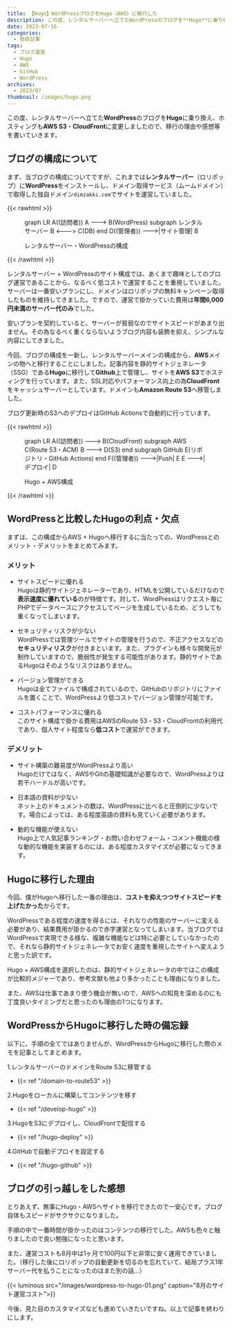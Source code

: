 ```yaml
---
title: 【Hugo】WordPressブログをHugo（AWS）に移行した
description: この度、レンタルサーバーへ立てたWordPressのブログを**Hugo**に乗り換え、ホスティングもAWS S3・CloudFrontに変更しましたので、移行の理由や感想等を書いていきます。
date: 2023-07-16
categories: 
  - 技術記事
tags: 
  - ブログ運営
  - Hugo
  - AWS
  - GitHub
  - WordPress
archives: 
  - 2023/07
thumbnail: /images/hugo.png
---
```


この度、レンタルサーバーへ立てた**WordPress**のブログを**Hugo**に乗り換え、ホスティングも**AWS S3**・**CloudFront**に変更しましたので、移行の理由や感想等を書いていきます。

## ブログの構成について

まず、当ブログの構成についてですが、これまでは**レンタルサーバー**（ロリポップ）に**WordPress**をインストールし、ドメイン取得サービス（ムームドメイン）で取得した独自ドメイン`dimzakki.com`でサイトを運営していました。

{{< rawhtml >}}
  <script src="https://cdn.jsdelivr.net/npm/mermaid/dist/mermaid.min.js"></script>
  <script>mermaid.initialize({startOnLoad: true});</script>
  <figure>
    <div class="mermaid">
    graph LR
      A((訪問者))
      A ---> B(WordPress)
      subgraph レンタルサーバー
      B <---> C(DB)
      end
      D((管理者)) --->|サイト管理| B
    </div>
    <figcaption>
      <p>レンタルサーバー・WordPressの構成</p>
    </figcaption>
  </figure>
{{< /rawhtml >}}

レンタルサーバー + WordPressのサイト構成では、あくまで趣味としてのブログ運営であることから、なるべく低コストで運営することを重視していました。サーバーは一番安いプランにし、ドメインはロリポップの無料キャンペーン取得したものを維持してきました。ですので、運営で掛かっていた費用は**年間6,000円未満のサーバー代のみ**でした。

安いプランを契約していると、サーバーが貧弱なのでサイトスピードがあまり出ません。その為なるべく重くならないようブログ内容も装飾を抑え、シンプルな内容にしてきました。

今回、ブログの構成を一新し、レンタルサーバーメインの構成から、**AWS**メインの物へと移行することにしました。記事内容を静的サイトジェネレータ（SSG）である**Hugo**に移行して**Github**上で管理し、サイトを**AWS S3**でホスティングを行っています。また、SSL対応やパフォーマンス向上の為**CloudFront**をキャッシュサーバーとしています。ドメインも**Amazon Route 53**へ移管しました。

ブログ更新時のS3へのデプロイはGitHub Actionsで自動的に行っています。

{{< rawhtml >}}
  <figure>
    <div class="mermaid">
    graph LR
      A((訪問者)) ---> B(CloudFront)
      subgraph AWS
      C(Route 53・ACM)
      B ---> D(S3)
      end
      subgraph GitHub
      E(リポジトリ・GitHub Actions)
      end
      F((管理者)) --->|Push| E
      E --->|デプロイ| D
    </div>
    <figcaption>
      <p>Hugo + AWS構成</p>
    </figcaption>
  </figure>
{{< /rawhtml >}}

## WordPressと比較したHugoの利点・欠点

まずは、この構成からAWS + Hugoへ移行するに当たっての、WordPressとのメリット・デメリットをまとめてみます。

### メリット

* サイトスピードに優れる  
Hugoは静的サイトジェネレーターであり、HTMLを公開しているだけなので**表示速度に優れている**のが特徴です。対して、WordPressはリクエスト毎にPHPでデータベースにアクセスしてページを生成しているため、どうしても重くなってしまいます。

* セキュリティリスクが少ない  
WordPressでは管理ツールでサイトの管理を行うので、不正アクセスなどの**セキュリティリスク**が付きまといます。また、プラグインも様々な開発元が制作していますので、脆弱性が発生する可能性があります。静的サイトであるHugoはそのようなリスクはありません。

* バージョン管理ができる  
Hugoは全てファイルで構成されているので、GitHubのリポジトリにファイルを置くことで、WordPressより低コストでバージョン管理が可能です。

* コストパフォーマンスに優れる  
このサイト構成で掛かる費用はAWSのRoute 53・S3・CloudFrontの利用代であり、個人サイト程度なら**低コスト**で運営ができます。

### デメリット

* サイト構築の難易度がWordPressより高い  
Hugoだけではなく、AWSやGitの基礎知識が必要なので、WordPressよりは若干ハードルが高いです。

* 日本語の資料が少ない  
ネット上のドキュメントの数は、WordPressに比べると圧倒的に少ないです。場合によっては、ある程度英語の資料も見ていく必要があります。

* 動的な機能が使えない  
Hugo上で人気記事ランキング・お問い合わせフォーム・コメント機能の様な動的な機能を実装するのには、ある程度カスタマイズが必要になってきます。

## Hugoに移行した理由

今回、僕がHugoへ移行した一番の理由は、**コストを抑えつつサイトスピードを上げたかった**からです。

WordPressである程度の速度を得るには、それなりの性能のサーバーに変える必要があり、結果費用が掛かるので赤字運営となってしまいます。当ブログではWordPressで実現できる様な、複雑な機能などは特に必要としていなかったので、それなら静的サイトジェネレータでお安く速度を重視したサイトへ変えようと思った訳です。

Hugo + AWS構成を選択したのは、静的サイトジェネレータの中ではこの構成が比較的メジャーであり、参考文献も他より多かったことも理由になりました。

また、AWSは仕事であまり使う機会が無いので、AWSへの知見を深めるのにも丁度良いタイミングだと思ったのも理由の1つになります。

## WordPressからHugoに移行した時の備忘録

以下に、手順の全てではありませんが、WordPressからHugoに移行した際のメモを記事としてまとめます。

1.レンタルサーバーのドメインをRoute 53に移管する

  * {{< ref "/domain-to-route53" >}}

2.Hugoをローカルに構築してコンテンツを移す

  * {{< ref "/develop-hugo" >}}

3.HugoをS3にデプロイし、CloudFrontで配信する

  * {{< ref "/hugo-deploy" >}}

4.GitHubで自動デプロイを設定する

  * {{< ref "/hugo-github" >}}

## ブログの引っ越しをした感想

とりあえず、無事にHugo・AWSへサイトを移行できたので一安心です。ブログ自体もスピードがサクサクになりました。

手順の中で一番時間が掛かったのはコンテンツの移行でした。AWSも色々と触りましたので良い勉強になったと思います。

また、運営コストも8月中は1ヶ月で100円以下と非常に安く運用できていました。（移行した後にロリポップの自動更新を切るのを忘れていて、結局プラス1年サーバー代を払うことになったのはまた別の話…）

{{< luminous src="/images/wordpress-to-hugo-01.png" caption="8月のサイト運営コスト">}}

今後、見た目のカスタマイズなども進めていきたいですね。以上で記事を終わりにします。